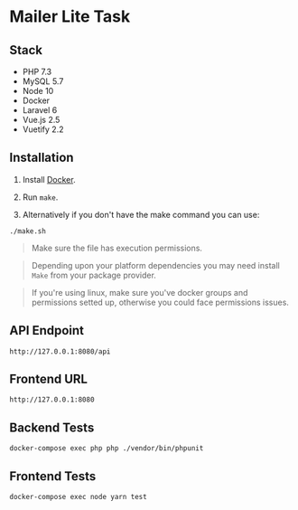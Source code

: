 # Mailer Lite Task

## Stack
 - PHP 7.3
 - MySQL 5.7
 - Node 10
 - Docker
 - Laravel 6
 - Vue.js 2.5
 - Vuetify 2.2

## Installation

1. Install [Docker](https://docs.docker.com/).

2. Run `make`.

3. Alternatively if you don't have the make command you can use:

`./make.sh`

> Make sure the file has execution permissions.

> Depending upon your platform dependencies you may need install `Make` from your package provider.

> If you're using linux, make sure you've docker groups and permissions setted up, otherwise you could face permissions issues.

## API Endpoint

`http://127.0.0.1:8080/api`

## Frontend URL

`http://127.0.0.1:8080`

## Backend Tests

`docker-compose exec php php ./vendor/bin/phpunit`

## Frontend Tests

`docker-compose exec node yarn test`
